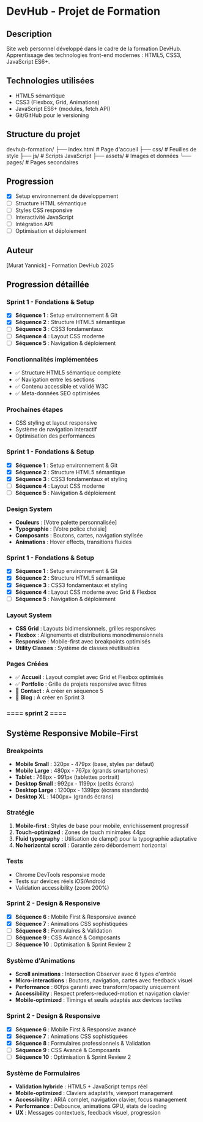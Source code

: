 # DevHub - Projet de Formation

## Description

Site web personnel développé dans le cadre de la formation DevHub.
Apprentissage des technologies front-end modernes : HTML5, CSS3, JavaScript ES6+.

## Technologies utilisées

- HTML5 sémantique
- CSS3 (Flexbox, Grid, Animations)
- JavaScript ES6+ (modules, fetch API)
- Git/GitHub pour le versioning

## Structure du projet

devhub-formation/
├── index.html # Page d'accueil
├── css/ # Feuilles de style
├── js/ # Scripts JavaScript
├── assets/ # Images et données
└── pages/ # Pages secondaires

## Progression

- [x] Setup environnement de développement
- [ ] Structure HTML sémantique
- [ ] Styles CSS responsive
- [ ] Interactivité JavaScript
- [ ] Intégration API
- [ ] Optimisation et déploiement

## Auteur

[Murat Yannick] - Formation DevHub 2025

## Progression détaillée

### Sprint 1 - Fondations & Setup

- [x] **Séquence 1** : Setup environnement & Git
- [x] **Séquence 2** : Structure HTML5 sémantique
- [ ] **Séquence 3** : CSS3 fondamentaux
- [ ] **Séquence 4** : Layout CSS moderne
- [ ] **Séquence 5** : Navigation & déploiement

### Fonctionnalités implémentées

- ✅ Structure HTML5 sémantique complète
- ✅ Navigation entre les sections
- ✅ Contenu accessible et validé W3C
- ✅ Meta-données SEO optimisées

### Prochaines étapes

- CSS styling et layout responsive
- Système de navigation interactif
- Optimisation des performances

### Sprint 1 - Fondations & Setup

- [x] **Séquence 1** : Setup environnement & Git
- [x] **Séquence 2** : Structure HTML5 sémantique
- [x] **Séquence 3** : CSS3 fondamentaux et styling
- [ ] **Séquence 4** : Layout CSS moderne
- [ ] **Séquence 5** : Navigation & déploiement

### Design System

- **Couleurs** : [Votre palette personnalisée]
- **Typographie** : [Votre police choisie]
- **Composants** : Boutons, cartes, navigation stylisée
- **Animations** : Hover effects, transitions fluides

### Sprint 1 - Fondations & Setup
- [x] **Séquence 1** : Setup environnement & Git
- [x] **Séquence 2** : Structure HTML5 sémantique
- [x] **Séquence 3** : CSS3 fondamentaux et styling
- [x] **Séquence 4** : Layout CSS moderne avec Grid & Flexbox
- [ ] **Séquence 5** : Navigation & déploiement

### Layout System
- **CSS Grid** : Layouts bidimensionnels, grilles responsives
- **Flexbox** : Alignements et distributions monodimensionnels
- **Responsive** : Mobile-first avec breakpoints optimisés
- **Utility Classes** : Système de classes réutilisables

### Pages Créées
- ✅ **Accueil** : Layout complet avec Grid et Flexbox optimisés
- ✅ **Portfolio** : Grille de projets responsive avec filtres
- 🔄 **Contact** : À créer en séquence 5
- 🔄 **Blog** : À créer en Sprint 3

### ==== sprint 2 ==== ###

## Système Responsive Mobile-First

### Breakpoints
- **Mobile Small** : 320px - 479px (base, styles par défaut)
- **Mobile Large** : 480px - 767px (grands smartphones)
- **Tablet** : 768px - 991px (tablettes portrait)
- **Desktop Small** : 992px - 1199px (petits écrans)
- **Desktop Large** : 1200px - 1399px (écrans standards)
- **Desktop XL** : 1400px+ (grands écrans)

### Stratégie
1. **Mobile-first** : Styles de base pour mobile, enrichissement progressif
2. **Touch-optimized** : Zones de touch minimales 44px
3. **Fluid typography** : Utilisation de clamp() pour la typographie adaptative
4. **No horizontal scroll** : Garantie zéro débordement horizontal

### Tests
- Chrome DevTools responsive mode
- Tests sur devices réels iOS/Android
- Validation accessibility (zoom 200%)

### Sprint 2 - Design & Responsive
- [x] **Séquence 6** : Mobile First & Responsive avancé
- [x] **Séquence 7** : Animations CSS sophistiquées
- [ ] **Séquence 8** : Formulaires & Validation
- [ ] **Séquence 9** : CSS Avancé & Composants
- [ ] **Séquence 10** : Optimisation & Sprint Review 2

### Système d'Animations
- **Scroll animations** : Intersection Observer avec 6 types d'entrée
- **Micro-interactions** : Boutons, navigation, cartes avec feedback visuel
- **Performance** : 60fps garanti avec transform/opacity uniquement
- **Accessibility** : Respect prefers-reduced-motion et navigation clavier
- **Mobile-optimized** : Timings et seuils adaptés aux devices tactiles

### Sprint 2 - Design & Responsive
- [x] **Séquence 6** : Mobile First & Responsive avancé
- [x] **Séquence 7** : Animations CSS sophistiquées
- [x] **Séquence 8** : Formulaires professionnels & Validation
- [ ] **Séquence 9** : CSS Avancé & Composants
- [ ] **Séquence 10** : Optimisation & Sprint Review 2

### Système de Formulaires
- **Validation hybride** : HTML5 + JavaScript temps réel
- **Mobile-optimized** : Claviers adaptatifs, viewport management
- **Accessibility** : ARIA complet, navigation clavier, focus management
- **Performance** : Debounce, animations GPU, états de loading
- **UX** : Messages contextuels, feedback visuel, progression